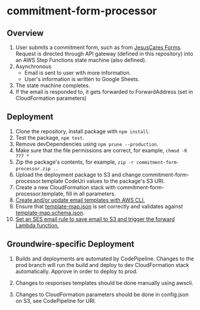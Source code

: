 # commitment-form-processor

## Overview

1. User submits a commitment form, such as from [JesusCares Forms](https://github.com/GroundwireDevs/jesuscares-forms). Request is directed through API gateway (defined in this repository) into an AWS Step Functions state machine (also defined).
2. Asynchronous
   * Email is sent to user with more information.
   * User's information is written to Google Sheets.
3. The state machine completes.
4. If the email is responded to, it gets forwarded to ForwardAddress (set in CloudFormation parameters)

## Deployment

1. Clone the repository, install package with `npm install`.
2. Test the package, `npm test`.
3. Remove devDependencies using `npm prune --production`.
4. Make sure that the file permissions are correct, for example, `chmod -R 777 *`
5. Zip the package's contents, for example, `zip -r commitment-form-processor.zip .`.
6. Upload the deployment package to S3 and change commitment-form-processor.template CodeUri values to the package's S3 URI.
7. Create a new CloudFormation stack with commitment-form-processor.template, fill in all parameters.
8. [Create and/or update email templates with AWS CLI.](https://github.com/GroundwireDevs/commitment-form-processor/wiki/Creating-and-updating-email-templates)
9. Ensure that [template-map.json](https://github.com/GroundwireDevs/commitment-form-processor/blob/prod/template-map.json) is set correctly and validates against [template-map.schema.json](https://github.com/GroundwireDevs/commitment-form-processor/blob/prod/template-map.schema.json).
10. [Set an SES email rule to save email to S3 and trigger the forward Lambda function.](https://github.com/GroundwireDevs/commitment-form-processor/wiki/Setting-the-SES-rule-for-email-forwarding)


## Groundwire-specific Deployment

1. Builds and deployments are automated by CodePipeline. Changes to the prod branch will run the build and deploy to dev CloudFormation stack automatically. Approve in order to deploy to prod.

2. Changes to responses templates should be done manually using awscli.

3. Changes to CloudFormation parameters should be done in config.json on S3, see CodePipeline for URI.
